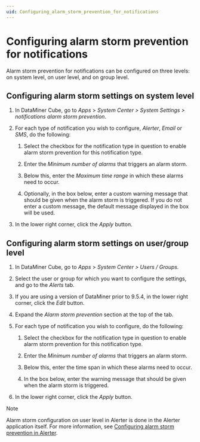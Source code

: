 ```yaml
---
uid: Configuring_alarm_storm_prevention_for_notifications
---
```


# Configuring alarm storm prevention for notifications

Alarm storm prevention for notifications can be configured on three levels: on system level, on user level, and on group level.

## Configuring alarm storm settings on system level

1. In DataMiner Cube, go to *Apps* > *System Center \> System Settings \> notifications alarm storm prevention*.

2. For each type of notification you wish to configure, *Alerter*, *Email* or *SMS*, do the following:

    1. Select the checkbox for the notification type in question to enable alarm storm prevention for this notification type.

    2. Enter the *Minimum number of alarms* that triggers an alarm storm.

    3. Below this, enter the *Maximum time range* in which these alarms need to occur.

    4. Optionally, in the box below, enter a custom warning message that should be given when the alarm storm is triggered. If you do not enter a custom message, the default message displayed in the box will be used.

3. In the lower right corner, click the *Apply* button.

## Configuring alarm storm settings on user/group level

1. In DataMiner Cube, go to *Apps* > *System Center \> Users / Groups.*

2. Select the user or group for which you want to configure the settings, and go to the *Alerts* tab.

3. If you are using a version of DataMiner prior to 9.5.4, in the lower right corner, click the *Edit* button.

4. Expand the *Alarm storm prevention* section at the top of the tab.

5. For each type of notification you wish to configure, do the following:

    1. Select the checkbox for the notification type in question to enable alarm storm prevention for this notification type.

    2. Enter the *Minimum number of alarms* that triggers an alarm storm.

    3. Below this, enter the time span in which these alarms need to occur.

    4. In the box below, enter the warning message that should be given when the alarm storm is triggered.

6. In the lower right corner, click the *Apply* button.

> [!NOTE]
> Alarm storm configuration on user level in Alerter is done in the Alerter application itself. For more information, see [Configuring alarm storm prevention in Alerter](xref:Configuring_Alerter#configuring-alarm-storm-prevention-in-alerter).
>
